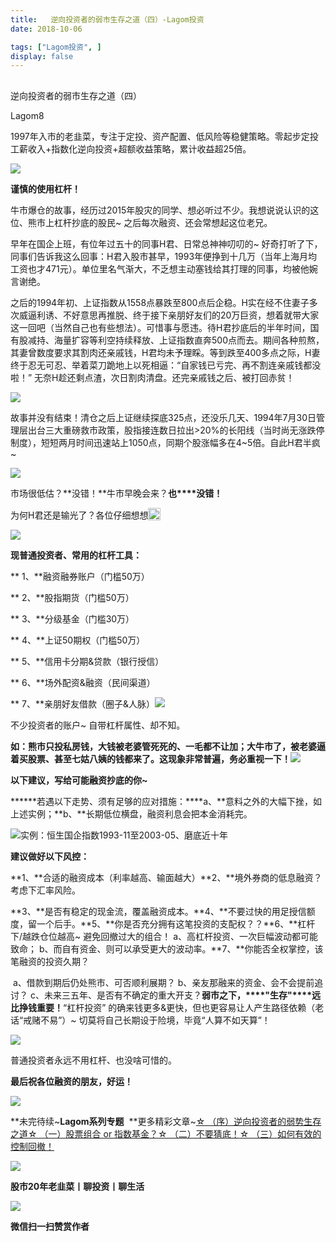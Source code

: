 ```yaml
---
title:   逆向投资者的弱市生存之道（四）-Lagom投资
date: 2018-10-06

tags: ["Lagom投资", ]
display: false
---
```



## 



逆向投资者的弱市生存之道（四）




Lagom8




1997年入市的老韭菜，专注于定投、资产配置、低风险等稳健策略。零起步定投工薪收入+指数化逆向投资+超额收益策略，累计收益超25倍。




<img class="" data-copyright="0" data-ratio="0.05776173285198556" data-s="300,640" src="https://mmbiz.qpic.cn/mmbiz_png/ZB4WjgjLjJW3KtDibicU3BB1HNQ9lDS2M5oGRnchkNPRzYsc0Ua6CIu7rZH3vAficcBEPYHU9ZTPqkic1sicT8CaxQQ/640?wx_fmt=png" data-type="png" data-w="554" style=""/>

**谨慎的使用杠杆！**

牛市爆仓的故事，经历过2015年股灾的同学、想必听过不少。我想说说认识的这位、熊市上杠杆抄底的股民~ 之后每次融资、还会常想起这位老兄。



早年在国企上班，有位年过五十的同事H君、日常总神神叨叨的~ 好奇打听了下，同事们告诉我这么回事：H君入股市甚早，1993年便挣到十几万（当年上海月均工资也才471元）。单位里名气渐大，不乏想主动塞钱给其打理的同事，均被他婉言谢绝。



之后的1994年初、上证指数从1558点暴跌至800点后企稳。H实在经不住妻子多次威逼利诱、不好意思再推脱、终于接下亲朋好友们的20万巨资，想着就带大家这一回吧（当然自己也有些想法）。可惜事与愿违。待H君抄底后的半年时间，国有股减持、海量扩容等利空持续释放、上证指数直奔500点而去。期间各种煎熬，其妻曾数度要求其割肉还亲戚钱，H君均未予理睬。等到跌至400多点之际，H妻终于忍无可忍、举着菜刀跪地上以死相逼：“自家钱已亏完、再不割连亲戚钱都没啦！” 无奈H趁还剩点渣，次日割肉清盘。还完亲戚钱之后、被打回赤贫！



<img class="" data-copyright="0" data-ratio="0.4780564263322884" data-s="300,640" src="https://mmbiz.qpic.cn/mmbiz_png/ZB4WjgjLjJWBMY3pUrxoiaTHvR1Sh5708fdttnSRwGaBPgxsTHKQQCy1HaJnlQJ1rbkcSMxEKLroAWPnTG65hqw/640?wx_fmt=png" data-type="png" data-w="638" style=""/>

故事并没有结束！清仓之后上证继续探底325点，还没乐几天、1994年7月30日管理层出台三大重磅救市政策，股指接连数日拉出&gt;20%的长阳线（当时尚无涨跌停制度），短短两月时间迅速站上1050点，同期个股涨幅多在4~5倍。自此H君半疯~



<img class="" data-copyright="0" data-ratio="0.6625916870415648" data-s="300,640" src="https://mmbiz.qpic.cn/mmbiz_jpg/ZB4WjgjLjJU9qibibickBBlNliasWr77X2ED8ztJKD8ibdPicZCnFlOZhJdVhXe9MXibpF7XibSoQbdQ6ZmicdzTy1GmyvQ/640?wx_fmt=jpeg" data-type="jpeg" data-w="818" style=""/>

市场很低估？**没错！**牛市早晚会来？**也****没错！**

为何H君还是输光了？各位仔细想想<img src="https://res.wx.qq.com/mpres/htmledition/images/icon/common/emotion_panel/smiley/smiley_40.png" data-ratio="1" data-w="20" style="display:inline-block;width:20px;vertical-align:text-bottom;"/>

<img class="" data-copyright="0" data-ratio="0.05776173285198556" data-s="300,640" src="https://mmbiz.qpic.cn/mmbiz_png/ZB4WjgjLjJW3KtDibicU3BB1HNQ9lDS2M5oGRnchkNPRzYsc0Ua6CIu7rZH3vAficcBEPYHU9ZTPqkic1sicT8CaxQQ/640?wx_fmt=png" data-type="png" data-w="554" style=""/>

**现普通投资者、常用的杠杆工具：**

**&nbsp;1、**融资融券账户（门槛50万）

**&nbsp;2、**股指期货（门槛50万）

**&nbsp;3、**分级基金（门槛30万）

**&nbsp;4、**上证50期权（门槛50万）

**&nbsp;5、**信用卡分期&amp;贷款（银行授信）

**&nbsp;6、**场外配资&amp;融资（民间渠道）

**&nbsp;7、**亲朋好友借款（圈子&amp;人脉）<img class="" data-copyright="0" data-ratio="0.45880149812734083" data-s="300,640" src="https://mmbiz.qpic.cn/mmbiz_png/ZB4WjgjLjJU9qibibickBBlNliasWr77X2ED0xsf6LPicbgjw62HPGVTU474Jgb9yBRBh3FqeBb6pANLlPiaD99bkPOg/640?wx_fmt=png" data-type="png" data-w="534"/>

不少投资者的账户~ 自带杠杆属性、却不知。

**如：**熊市只投私房钱，大钱被老婆管死死的、一毛都不让加；大牛市了，被老婆逼着买股票、甚至七姑八姨的钱都来了。**这现象非常普遍，务必重视一下！**<img class="" data-copyright="0" data-ratio="0.05776173285198556" data-s="300,640" src="https://mmbiz.qpic.cn/mmbiz_png/ZB4WjgjLjJW3KtDibicU3BB1HNQ9lDS2M5oGRnchkNPRzYsc0Ua6CIu7rZH3vAficcBEPYHU9ZTPqkic1sicT8CaxQQ/640?wx_fmt=png" data-type="png" data-w="554" style="color: rgb(136, 136, 136);font-size: 15px;text-align: center;"/>****

**以下建议，****写给可能****融资抄底的你~**

******若遇以下走势、须有足够的应对措施：****a、**意料之外的大幅下挫，如上述实例；**b、**长期低位横盘，融资利息会把本金消耗完。

<img class="" data-copyright="0" data-ratio="0.49295774647887325" data-s="300,640" src="https://mmbiz.qpic.cn/mmbiz_png/ZB4WjgjLjJWBMY3pUrxoiaTHvR1Sh5708LS1XPmsl5PHddvTUl1blBG0ZxBU5GKc1Mxup9BmCVPYxBtL6kAPJpw/640?wx_fmt=png" data-type="png" data-w="639" style=""/>实例：恒生国企指数1993-11至2003-05、磨底近十年



**建议做好以下风控：**

**1、**合适的融资成本（利率越高、输面越大）**2、**境外券商的低息融资？考虑下汇率风险。

**3、**是否有稳定的现金流，覆盖融资成本。**4、**不要过快的用足授信额度，留一个后手。**5、**你是否充分拥有这笔投资的支配权？？**6、**杠杆下/越跌仓位越高~ 避免回撤过大的组合！&nbsp;a、高杠杆投资、一次巨幅波动都可能致命；&nbsp;b、而自有资金、则可以承受更大的波动率。**7、**你能否全权掌控，该笔融资的投资久期？

&nbsp;a、借款到期后仍处熊市、可否顺利展期？&nbsp;b、亲友那融来的资金、会不会提前追讨？&nbsp;c、未来三五年、是否有不确定的重大开支？**弱市之下，****"生存"****远比挣钱重要！**“杠杆投资” 的确来钱更多&amp;更快，但也更容易让人产生路径依赖（老话“戒赌不易”）~ 切莫将自己长期设于险境，毕竟“人算不如天算”！

<img class="" data-copyright="0" data-ratio="0.6894736842105263" src="https://mmbiz.qpic.cn/mmbiz_gif/ZB4WjgjLjJWMVM5PqzOlmiar9llkqicibIOSJicMkY8cKd9HY6rBmJ9ibGCYEA9QicypKlmo60lXFRGhI6cCOqXTbE9A/640?wx_fmt=gif" data-type="gif" data-w="380" style=""/>

普通投资者永远不用杠杆、也没啥可惜的。

**最后祝各位融资的朋友，好运！**



<img class="" data-copyright="0" data-ratio="0.2879746835443038" data-s="300,640" src="https://mmbiz.qpic.cn/mmbiz_png/ZB4WjgjLjJXW4OHB9ew2uq88M1hAxppRox6FYHeEIzdgw2lqMPK3soDvjeL5FtlqY5ibEn4LBDsHlX0JAwvyRicA/640?wx_fmt=png" data-type="png" data-w="632" style=""/>

**未完待续~****Lagom系列专题****&nbsp;&nbsp;**更多精彩文章~[☆ （序）逆向投资者的弱势生存之道](http://mp.weixin.qq.com/s?__biz=MzI3MDQ2NjY2Mw==&amp;mid=2247483781&amp;idx=1&amp;sn=3145eea10969b9f45c96d7b6b07accd9&amp;chksm=ead1ea8ddda6639b5f079be31402012a6ed629159cf41065281f3067125eeefbd77f8e0ffacd&amp;scene=21#wechat_redirect)[☆ （一）股票组合 or 指数基金？](http://mp.weixin.qq.com/s?__biz=MzI3MDQ2NjY2Mw==&amp;mid=2247483796&amp;idx=1&amp;sn=a6212a7b3f1d7da16b0f0f81b623982d&amp;chksm=ead1ea9cdda6638a1cb19615c91af37916fefa7c56b1eb1066b4696a47fce10ca8ae0daf0933&amp;scene=21#wechat_redirect)[☆ （二）不要猜底！](http://mp.weixin.qq.com/s?__biz=MzI3MDQ2NjY2Mw==&amp;mid=2247483821&amp;idx=1&amp;sn=9e4e31cd637708296972ef8f09c9d9cb&amp;chksm=ead1eaa5dda663b39a8078b14ba0d2ea0e103f7406ff5c4c706f6fc58c63d348a555e4ad8b0b&amp;scene=21#wechat_redirect)[☆ （三）如何有效的控制回撤！](http://mp.weixin.qq.com/s?__biz=MzI3MDQ2NjY2Mw==&amp;mid=2247483844&amp;idx=1&amp;sn=7689ba74bb1ff0a32b6b32a698bb0d67&amp;chksm=ead1eaccdda663daf236770046a5cdc419f4876800e33483273a0e02e43c86040a4dede751ca&amp;scene=21#wechat_redirect)

<img class="" data-copyright="0" data-ratio="0.05776173285198556" data-s="300,640" src="https://mmbiz.qpic.cn/mmbiz_png/ZB4WjgjLjJW3KtDibicU3BB1HNQ9lDS2M5oGRnchkNPRzYsc0Ua6CIu7rZH3vAficcBEPYHU9ZTPqkic1sicT8CaxQQ/640?wx_fmt=png" data-type="png" data-w="554" style=""/>

**股市20年老韭菜丨聊投资丨聊生活**

<img class="" data-copyright="0" data-ratio="0.390625" data-s="300,640" src="https://mmbiz.qpic.cn/mmbiz_png/ZB4WjgjLjJW3KtDibicU3BB1HNQ9lDS2M5AHEoeiaz0dQ4NfIRjBMuXvyJn8dXWm7ftklb0xqheiaMia0zbkyMJiaKzA/640?wx_fmt=png" data-type="png" data-w="640" style=""/>


**微信扫一扫赞赏作者**